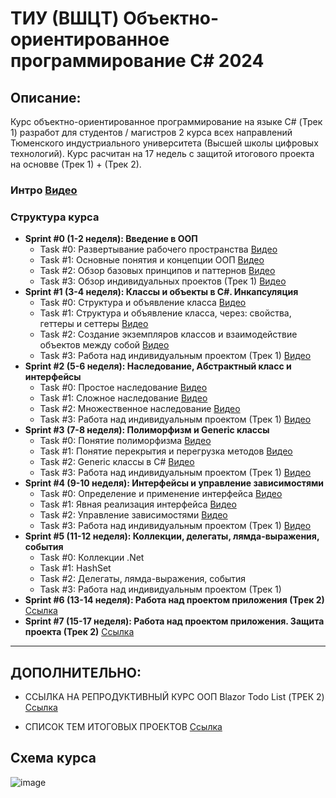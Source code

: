 # ТИУ (ВШЦT) Объектно-ориентированное программирование C# 2024
## Описание:
Курс объектно-ориентированное программирование на языке C# (Трек 1) разработ для студентов / магистров 2 курса всех направлений Тюменского индустриального университета (Высшей школы цифровых технологий). Курс расчитан на 17 недель с защитой итогового проекта на основве (Трек 1) + (Трек 2).

### Интро [Видео]()

### Структура курса
* **Sprint #0 (1-2 неделя): Введение в ООП**
  * Task #0: Развертывание рабочего пространства [Видео](https://drive.google.com/file/d/1bmRf85UCMqFtBFmFwPO5en4IykpcnnGC/view?usp=sharing)   
  * Task #1: Основные понятия и концепции ООП [Видео](https://drive.google.com/file/d/1w9ujx8oa3AQtShyjaRHFH8TnEOsyVPoZ/view?usp=sharing)   
  * Task #2: Обзор базовых принципов и паттернов [Видео](https://drive.google.com/file/d/1NDa5g_SvVFbJ5CkKj5WZjy5cyjAEJeOd/view?usp=sharing)   
  * Task #3: Обзор индивидуальных проектов (Трек 1) [Видео](https://drive.google.com/file/d/1bWyVDRZ7ZisdUzMavp0kACz5E1QLCy4o/view?usp=sharing)
* **Sprint #1 (3-4 неделя): Классы и объекты в C#. Инкапсуляция**
  * Task #0: Структура и объявление класса [Видео](https://drive.google.com/file/d/1Wf1sDOJFhPMsKDAOQK4JBQ3FfWLfwKgG/view?usp=sharing)
  * Task #1: Структура и объявление класса, через: свойства, геттеры и сеттеры [Видео](https://drive.google.com/file/d/1zHRud6p2CVXr_Fc3SJ0lPHbVfgCaczB6/view?usp=sharing)
  * Task #2: Создание экземпляров классов и взаимодействие объектов между собой [Видео](https://drive.google.com/file/d/1vw3lOhmPH80JbVX56qe2bvcgk9YN8r8_/view?usp=sharing)
  * Task #3: Работа над индивидуальным проектом (Трек 1) [Видео](https://drive.google.com/file/d/1MSF4jFhtrnGUL9VbXdU5fCpjIMFPITM-/view?usp=sharing)
* **Sprint #2 (5-6 неделя): Наследование, Абстрактный класс и интерфейсы**
  * Task #0: Простое наследование [Видео](https://drive.google.com/file/d/1Yfbsb4tczon-ay6TfWeS2tUEznr5Ulq4/view?usp=sharing)
  * Task #1: Сложное наследование [Видео](https://drive.google.com/file/d/123oo5SJKVgJ0NgoI3o378gWHtKzqNOW1/view?usp=sharing)
  * Task #2: Множественное наследование [Видео](https://drive.google.com/file/d/1zaMu-GNQohwLu34bE9f32FTlPeIm5GdQ/view?usp=sharing)
  * Task #3: Работа над индивидуальным проектом (Трек 1) [Видео](https://drive.google.com/file/d/15tGrlbk0qasaJOUaSrGsGCmo5zxVA-_J/view?usp=sharing)
* **Sprint #3 (7-8 неделя): Полиморфизм и Generic классы**
  * Task #0: Понятие полиморфизма [Видео](https://drive.google.com/file/d/1KPr93V8sWgisPeO-9s59VpPr6ll9E6uC/view?usp=sharing)
  * Task #1: Понятие перекрытия и перегрузка методов [Видео](https://drive.google.com/file/d/1Apn7HXv9QHy-DPnB10ncSLH-WGI65pEK/view?usp=sharing)
  * Task #2: Generic классы в C# [Видео](https://drive.google.com/file/d/1dXIJC9TOK0UNz1XYplxUG-ofbu6xvGj5/view?usp=sharing)
  * Task #3: Работа над индивидуальным проектом (Трек 1) [Видео](https://drive.google.com/file/d/1dXIJC9TOK0UNz1XYplxUG-ofbu6xvGj5/view?usp=sharing)
* **Sprint #4 (9-10 неделя): Интерфейсы и управление зависимостями**
  * Task #0: Определение и применение интерфейса [Видео](https://drive.google.com/file/d/16KvFdb63-I5w5zFtlu2Xt4D1SJpGpimv/view?usp=sharing)
  * Task #1: Явная реализация интерфейса [Видео](https://drive.google.com/file/d/1Qfok50aZyYtxDhhh1An5oRrG6joYgjeP/view?usp=sharing)
  * Task #2: Управление зависимостями [Видео](https://drive.google.com/file/d/18R51cuvxca7uZINfN9L5pVCCkN4WFYoX/view?usp=sharing) 
  * Task #3: Работа над индивидуальным проектом (Трек 1) [Видео](https://drive.google.com/file/d/1zqYjTUpCSOEgOMurN48D5cV4rxI6CrJ4/view?usp=sharing)
* **Sprint #5 (11-12 неделя): Коллекции, делегаты, лямда-выражения, события**
  * Task #0: Коллекции .Net
  * Task #1: HashSet<T>
  * Task #2: Делегаты, лямда-выражения, события
  * Task #3: Работа над индивидуальным проектом (Трек 1)
* **Sprint #6 (13-14 неделя): Работа над проектом приложения (Трек 2)** [Ссылка](https://disk.yandex.ru/d/ltWB1Ow11jaKqg)
* **Sprint #7 (15-17 неделя): Работа над проектом приложения. Защита проекта (Трек 2)** [Ссылка](https://disk.yandex.ru/d/ltWB1Ow11jaKqg)

---

## ДОПОЛНИТЕЛЬНО:
* ССЫЛКА НА РЕПРОДУКТИВНЫЙ КУРС ООП Blazor Todo List (ТРЕК 2) [Ссылка](https://disk.yandex.ru/d/ltWB1Ow11jaKqg)

* СПИСОК ТЕМ ИТОГОВЫХ ПРОЕКТОВ [Ссылка](https://drive.google.com/file/d/1SZBGdoA9onUSquP-eHf_IVMpUz2fYnv9/view?usp=sharing)

## Схема курса

![image](https://github.com/user-attachments/assets/f15d0387-0937-4618-bc76-0311845bdb40)
